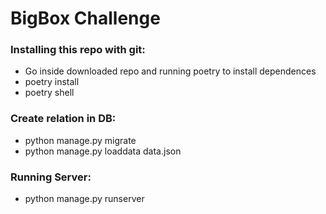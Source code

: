 # BigBox Challenge

### Installing this repo with git:

- Go inside downloaded repo and running poetry to install dependences
- poetry install
- poetry shell

### Create relation in DB:

- python manage.py migrate
- python manage.py loaddata data.json

### Running Server:

- python manage.py runserver
